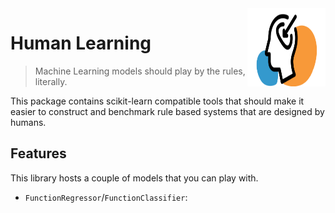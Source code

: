 <img src="docs/icon.png" width=125 height=125 align="right">

# Human Learning 

> Machine Learning models should play by the rules, literally. 

This package contains scikit-learn compatible tools that should make it easier
to construct and benchmark rule based systems that are designed by humans.

## Features 

This library hosts a couple of models that you can play with.

- `FunctionRegressor`/`FunctionClassifier`: 